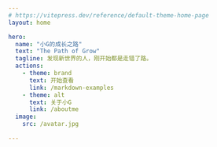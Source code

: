 ```yaml
---
# https://vitepress.dev/reference/default-theme-home-page
layout: home

hero:
  name: "小G的成长之路"
  text: "The Path of Grow"
  tagline: 发现新世界的人，刚开始都是走错了路。
  actions:
    - theme: brand
      text: 开始查看
      link: /markdown-examples
    - theme: alt
      text: 关于小G
      link: /aboutme
  image: 
    src: /avatar.jpg
  
---
```



<!-- 自定义组件 -->
<script setup>
import home from './components/home.vue';
</script>

<home />


